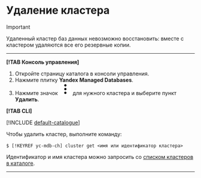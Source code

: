 # Удаление кластера

> [!IMPORTANT]
>
> Удаленный кластер баз данных невозможно восстановить: вместе с кластером удаляются все его резервные копии.

---

**[!TAB Консоль управления]**

1. Откройте страницу каталога в консоли управления.
1. Нажмите плитку **Yandex Managed Databases**.
1. Нажмите значок ![](../../../_assets/vertical-ellipsis.svg) для нужного кластера и выберите пункт **Удалить**.

**[!TAB CLI]**

[!INCLUDE [default-catalogue](../../../_includes/default-catalogue.md)]

Чтобы удалить кластер, выполните команду:

```
$ [!KEYREF yc-mdb-ch] cluster get <имя или идентификатор кластера>
```

Идентификатор и имя кластера можно запросить со [списком кластеров в каталоге](#list-clusters).

---


